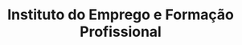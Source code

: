 ---
title: Instituto do Emprego e Formação Profissional
category: Parcerias
imagem_image_path: images/dynamic/W1siZnUiLCJodHRwczovL2FkYWdhd2ViLnMzLmFtYXpvbmF/instituto-emprego57b2.gif?sha=85c710fcda897db9'
link: http://www.iefp.pt/
text: Criado em 1979, o Instituto do Emprego e Formação Profissional é um organismo público sob a tutela do Ministério do Trabalho e da Solidariedade Social. Tem como competências principais a execução das políticas de emprego e formação profissional, definidas e aprovadas pelo governo. É dotado de autonomia administrativa e financeira, revestindo a forma de serviço personalizado do Estado, para o qual são transferidas as respectivas competências.
---